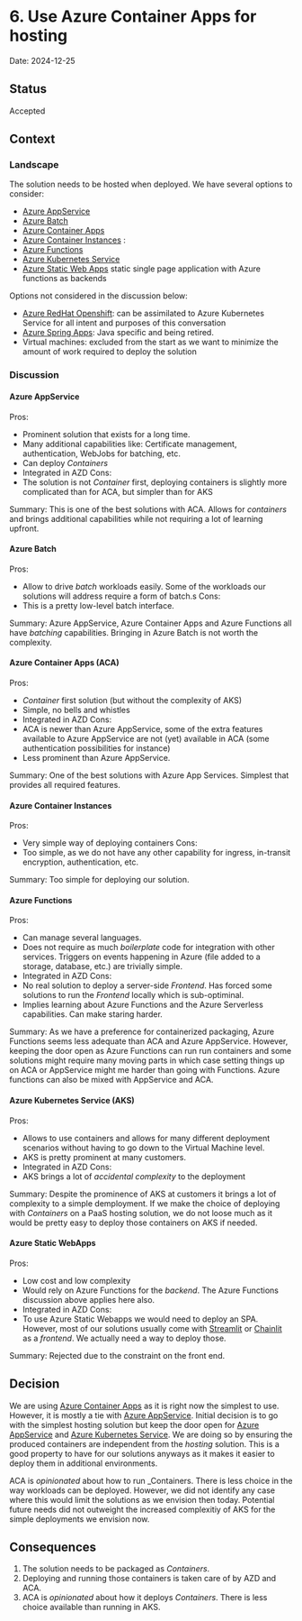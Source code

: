 # 6. Use Azure Container Apps for hosting

Date: 2024-12-25

## Status

Accepted

## Context

### Landscape

The solution needs to be hosted when deployed. We have several options to
consider:
- [Azure AppService](https://learn.microsoft.com/en-us/azure/app-service/)
- [Azure Batch](https://learn.microsoft.com/en-us/azure/batch/batch-technical-overview)
- [Azure Container Apps](https://learn.microsoft.com/en-us/azure/container-apps/overview)
- [Azure Container Instances](https://learn.microsoft.com/en-us/azure/container-instances/) : 
- [Azure Functions](https://learn.microsoft.com/en-us/azure/azure-functions/functions-overview)
- [Azure Kubernetes Service](https://learn.microsoft.com/en-us/azure/aks/what-is-aks)
- [Azure Static Web Apps](https://learn.microsoft.com/en-us/azure/static-web-apps/overview) static
  single page application with Azure functions as backends

Options not considered in the discussion below:
- [Azure RedHat
  Openshift](https://azure.microsoft.com/en-us/products/openshift): can be
  assimilated to Azure Kubernetes Service for all intent and purposes of this
  conversation
- [Azure Spring Apps](https://learn.microsoft.com/en-us/azure/spring-apps/):
  Java specific and being retired.
- Virtual machines: excluded from the start as we want to minimize the amount of
  work required to deploy the solution


### Discussion

#### Azure AppService

Pros:
- Prominent solution that exists for a long time.
- Many additional capabilities like: Certificate management, authentication,
  WebJobs for batching, etc.
- Can deploy _Containers_
- Integrated in AZD Cons:
- The solution is not _Container_ first, deploying containers is slightly more
  complicated than for ACA, but simpler than for AKS

Summary: This is one of the best solutions with ACA. Allows for _containers_ and
brings additional capabilities while not requiring a lot of learning upfront.

#### Azure Batch

Pros:
- Allow to drive _batch_ workloads easily. Some of the workloads our solutions
will address require a form of batch.s Cons:
- This is a pretty low-level batch interface.

Summary: Azure AppService, Azure Container Apps and Azure Functions all have
_batching_ capabilities. Bringing in Azure Batch is not worth the complexity.

#### Azure Container Apps (ACA)

Pros:
- _Container_ first solution (but without the complexity of AKS) 
- Simple, no bells and whistles
- Integrated in AZD Cons:
- ACA is newer than Azure AppService, some of the extra features available to
  Azure AppService are not (yet) available in ACA (some authentication
  possibilities for instance)
- Less prominent than Azure AppService.

Summary: One of the best solutions with Azure App Services. Simplest that
provides all required features. 

#### Azure Container Instances

Pros:
- Very simple way of deploying containers Cons:
- Too simple, as we do not have any other capability for ingress, in-transit
  encryption, authentication, etc.

Summary: Too simple for deploying our solution. 

#### Azure Functions

Pros:
- Can manage several languages. 
- Does not require as much _boilerplate_ code for integration with other
  services. Triggers on events happening in Azure (file added to a storage,
  database, etc.) are trivially simple.
- Integrated in AZD Cons:
- No real solution to deploy a server-side _Frontend_. Has forced some solutions
  to run the _Frontend_ locally which is sub-optiminal.
- Implies learning about Azure Functions and the Azure Serverless capabilities.
  Can make staring harder.

Summary: As we have a preference for containerized packaging, Azure Functions
seems less adequate than ACA and Azure AppService. However, keeping the door
open as Azure Functions can run run containers and some solutions might require
many moving parts in which case setting things up on ACA or AppService might me
harder than going with Functions. Azure functions can also be mixed with
AppService and ACA. 

#### Azure Kubernetes Service (AKS)

Pros:
- Allows to use containers and allows for many different deployment scenarios
  without having to go down to the Virtual Machine level.
- AKS is pretty prominent at many customers. 
- Integrated in AZD Cons:
- AKS brings a lot of _accidental complexity_ to the deployment

Summary: Despite the prominence of AKS at customers it brings a lot of
complexity to a simple demployment. If we make the choice of deploying with
_Containers_ on a PaaS hosting solution, we do not loose much as it would be
pretty easy to deploy those containers on AKS if needed.

#### Azure Static WebApps

Pros:
- Low cost and low complexity
- Would rely on Azure Functions for the _backend_. The  Azure Functions
  discussion above applies here also.
- Integrated in AZD Cons:
- To use Azure Static Webapps we would need to deploy an SPA. However, most of
  our solutions usually come with [Streamlit](https://streamlit.io/) or
  [Chainlit](https://docs.chainlit.io/) as a _frontend_. We actually need a way
  to deploy those.

Summary: Rejected due to the constraint on the front end.

## Decision

We are using [Azure Container
Apps](https://learn.microsoft.com/en-us/azure/container-apps/overview) as it is
right now the simplest to use. However, it is mostly a tie with [Azure
AppService](https://learn.microsoft.com/en-us/azure/app-service/). Initial
decision is to go with the simplest hosting solution but keep the door open for
[Azure AppService](https://learn.microsoft.com/en-us/azure/app-service/) and
[Azure Kubernetes
Service](https://learn.microsoft.com/en-us/azure/aks/what-is-aks). We are doing
so by ensuring the produced containers are independent from the _hosting_
solution. This is a good property to have for our solutions anyways as it makes
it easier to deploy them in additional environments. 

ACA is _opinionated_ about how to run _Containers. There is less choice in the
way workloads can be deployed. However, we did not identify any case where this
would limit the solutions as we envision then today. Potential future needs did
not outweight the increased complexitiy of AKS for the simple deployments we
envision now.

## Consequences

1. The solution needs to be packaged as _Containers_.
2. Deploying and running those containers is taken care of by AZD and ACA.
3. ACA is _opinionated_ about how it deploys _Containers_. There is less choice
   available than running in AKS. 